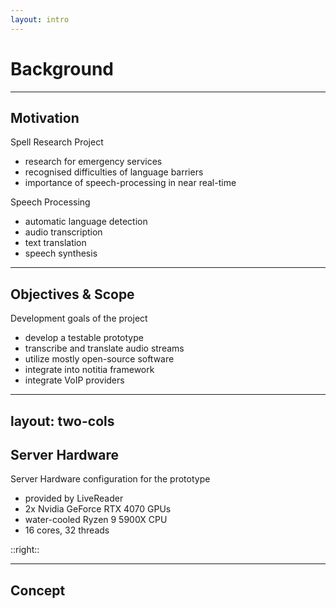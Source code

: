 ```yaml
---
layout: intro
---
```


# Background

<Toc mode="onlyCurrentTree" />

---

## Motivation

Spell Research Project

-   research for emergency services
-   recognised difficulties of language barriers
-   importance of speech-processing in near real-time

<div v-click>

Speech Processing

-   automatic language detection
-   audio transcription
-   text translation
-   speech synthesis

</div>

---

## Objectives & Scope

Development goals of the project

-   develop a testable prototype
-   transcribe and translate audio streams
-   utilize mostly open-source software
-   integrate into notitia framework
-   integrate VoIP providers

---
layout: two-cols
---

## Server Hardware

Server Hardware configuration for the prototype

-   provided by LiveReader
-   2x Nvidia GeForce RTX 4070 GPUs
-   water-cooled Ryzen 9 5900X CPU
-   16 cores, 32 threads

::right::

<v-img src="./img/server.jpg" width="600px" height="500px" />

---

## Concept

<v-img src="./img/data-flow-chart.png" width="1200px" height="600px" />
